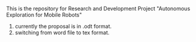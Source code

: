 This is the repository for Research and Development Project "Autonomous Exploration for Mobile Robots"

1. currently the proposal is in .odt format.
1. switching from word file to tex format.

